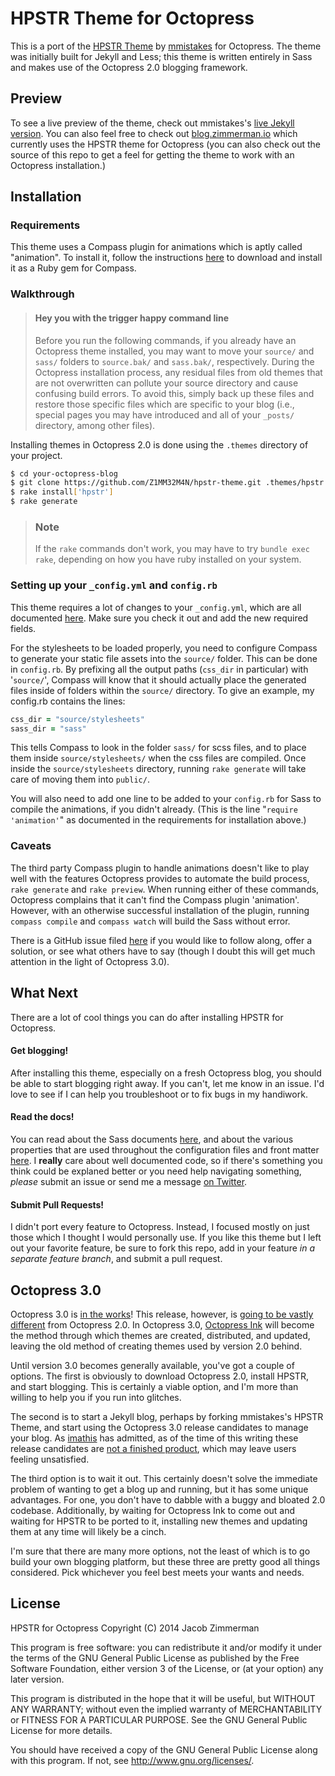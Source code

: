 # HPSTR Theme for Octopress
This is a port of the [HPSTR Theme][HPSTR] by [mmistakes][mmistakes] for Octopress. The theme was initially built for Jekyll and Less; this theme is written entirely in Sass and makes use of the Octopress 2.0 blogging framework.

## Preview
To see a live preview of the theme, check out mmistakes's [live Jekyll version][jekyll-preview]. You can also feel free to check out [blog.zimmerman.io][blog] which currently uses the HPSTR theme for Octopress (you can also check out the source of this repo to get a feel for getting the theme to work with an Octopress installation.) 

## Installation
### Requirements
This theme uses a Compass plugin for animations which is aptly called "animation". To install it, follow the instructions [here][compass-animation] to download and install it as a Ruby gem for Compass.

### Walkthrough
> #### Hey you with the trigger happy command line
> Before you run the following commands, if you already have an Octopress theme installed, you may want to move your `source/` and `sass/` folders to `source.bak/` and `sass.bak/`, respectively. During the Octopress installation process, any residual files from old themes that are not overwritten can pollute your source directory and cause confusing build errors. To avoid this, simply back up these files and restore those specific files which are specific to your blog (i.e., special pages you may have introduced and all of your `_posts/` directory, among other files).

Installing themes in Octopress 2.0 is done using the `.themes` directory of your project.
```bash
$ cd your-octopress-blog
$ git clone https://github.com/Z1MM32M4N/hpstr-theme.git .themes/hpstr
$ rake install['hpstr']
$ rake generate
```
> ### Note
> If the `rake` commands don't work, you may have to try `bundle exec rake`, depending on how you have ruby installed on your system.

### Setting up your `_config.yml` and `config.rb`
This theme requires a lot of changes to your `_config.yml`, which are all documented [here](Properties.md). Make sure you check it out and add the new required fields.

For the stylesheets to be loaded properly, you need to configure Compass to generate your static file assets into the `source/` folder. This can be done in `config.rb`. By prefixing all the output paths (`css_dir` in particular) with '`source/`', Compass will know that it should actually place the generated files inside of folders within the `source/` directory. To give an example, my config.rb contains the lines:

```ruby
css_dir = "source/stylesheets"
sass_dir = "sass"
```

This tells Compass to look in the folder `sass/` for scss files, and to place them inside `source/stylesheets/` when the css files are compiled. Once inside the `source/stylesheets` directory, running `rake generate` will take care of moving them into `public/`.

You will also need to add one line to be added to your `config.rb` for Sass to compile the animations, if you didn't already. (This is the line "`require 'animation'`" as documented in the requirements for installation above.)

### Caveats
The third party Compass plugin to handle animations doesn't like to play well with the features Octopress provides to automate the build process, `rake generate` and `rake preview`. When running either of these commands, Octopress complains that it can't find the Compass plugin 'animation'. However, with an otherwise successful installation of the plugin, running `compass compile` and `compass watch` will build the Sass without error.

There is a GitHub issue filed [here][compass-issue] if you would like to follow along, offer a solution, or see what others have to say (though I doubt this will get much attention in the light of Octopress 3.0).
## What Next
There are a lot of cool things you can do after installing HPSTR for Octopress.

#### Get blogging!
After installing this theme, especially on a fresh Octopress blog, you should be able to start blogging right away. If you can't, let me know in an issue. I'd love to see if I can help you troubleshoot or to fix bugs in my handiwork.

#### Read the docs!
You can read about the Sass documents [here](sass/README.md), and about the various properties that are used throughout the configuration files and front matter [here](Properties.md). I __really__ care about well documented code, so if there's something you think could be explaned better or you need help navigating something, _please_ submit an issue or send me a message [on Twitter](https://www.twitter.com/Z1MM32M4N).

#### Submit Pull Requests!
I didn't port every feature to Octopress. Instead, I focused mostly on just those which I thought I would personally use. If you like this theme but I left out your favorite feature, be sure to fork this repo, add in your feature _in a separate feature branch_, and submit a pull request. 

## Octopress 3.0
Octopress 3.0 is [in the works][v3]! This release, however, is [going to be vastly different][migration] from Octopress 2.0. In Octopress 3.0, [Octopress Ink][ink] will become the method through which themes are created, distributed, and updated, leaving the old method of creating themes used by version 2.0 behind.

Until version 3.0 becomes generally available, you've got a couple of options. The first is obviously to download Octopress 2.0, install HPSTR, and start blogging. This is certainly a viable option, and I'm more than willing to help you if you run into glitches. 

The second is to start a Jekyll blog, perhaps by forking mmistakes's HPSTR Theme, and start using the Octopress 3.0 release candidates to manage your blog. As [imathis][imathis] has admitted, as of the time of this writing these release candidates are [not a finished product][migration], which may leave users feeling unsatisfied.

The third option is to wait it out. This certainly doesn't solve the immediate problem of wanting to get a blog up and running, but it has some unique advantages. For one, you don't have to dabble with a buggy and bloated 2.0 codebase. Additionally, by waiting for Octopress Ink to come out and waiting for HPSTR to be ported to it, installing new themes and updating them at any time will likely be a cinch.

I'm sure that there are many more options, not the least of which is to go build your own blogging platform, but these three are pretty good all things considered. Pick whichever you feel best meets your wants and needs.

[HPSTR]: https://github.com/mmistakes/hpstr-jekyll-theme
[mmistakes]: https://github.com/mmistakes/
[jekyll-preview]: http://mmistakes.github.io/hpstr-jekyll-theme/
[blog]: http://blog.zimmerman.io/
[v3]: https://github.com/octopress/octopress
[migration]: https://github.com/octopress/octopress/issues/30
[ink]: https://github.com/octopress/ink
[imathis]: https://github.com/imathis
[compass-animation]: https://github.com/ericam/compass-animation
[compass-issue]: https://github.com/imathis/octopress/issues/1570

## License
HPSTR for Octopress
Copyright (C) 2014  Jacob Zimmerman

This program is free software: you can redistribute it and/or modify
it under the terms of the GNU General Public License as published by
the Free Software Foundation, either version 3 of the License, or
(at your option) any later version.

This program is distributed in the hope that it will be useful,
but WITHOUT ANY WARRANTY; without even the implied warranty of
MERCHANTABILITY or FITNESS FOR A PARTICULAR PURPOSE.  See the
GNU General Public License for more details.

You should have received a copy of the GNU General Public License
along with this program.  If not, see <http://www.gnu.org/licenses/>.
